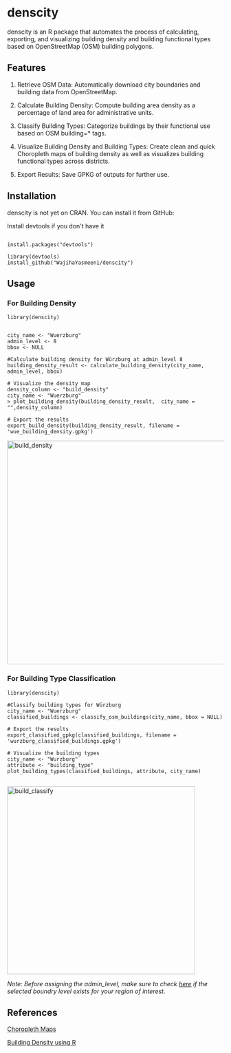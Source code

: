 # denscity

denscity is an R package that automates the process of calculating, exporting, and visualizing building density and building functional types based on OpenStreetMap (OSM) building polygons.

## Features
1. Retrieve OSM Data: Automatically download city boundaries and building data from OpenStreetMap.

2. Calculate Building Density: Compute building area density as a percentage of land area for administrative units.

3. Classify Building Types: Categorize buildings by their functional use based on OSM building=* tags.

4. Visualize Building Density and Building Types: Create clean and quick Choropleth maps of building density as well as visualizes building functional types across districts.

5. Export Results: Save GPKG of outputs for further use.

## Installation

denscity is not yet on CRAN. You can install it from GitHub:

Install devtools if you don't have it
``` 

install.packages("devtools")

library(devtools)
install_github("WajihaYasmeen1/denscity")
```

## Usage

### For Building Density
```
library(denscity)


city_name <- "Wuerzburg"
admin_level <- 8 
bbox <- NULL

#Calculate building density for Würzburg at admin_level 8
building_density_result <- calculate_building_density(city_name, admin_level, bbox)

# Visualize the density map
density_column <- "build_density"
city_name <- "Wuerzburg"
> plot_building_density(building_density_result,  city_name = "",density_column)

# Export the results
export_build_density(building_density_result, filename = 'wue_building_density.gpkg')
```
<img width="520" alt="build_density" src="https://github.com/user-attachments/assets/abf8701a-f74e-4497-80a2-91cce672804f" />




### For Building Type Classification
```
library(denscity)

#Classify building types for Würzburg
city_name <- "Wuerzburg"
classified_buildings <- classify_osm_buildings(city_name, bbox = NULL)

# Export the results
export_classified_gpkg(classified_buildings, filename = 'wurzburg_classified_buildings.gpkg')

# Visualize the building types
city_name <- "Wurzburg"
attribute <- "building_type"
plot_building_types(classified_buildings, attribute, city_name)


```

<img width="437" alt="build_classify" src="https://github.com/user-attachments/assets/4bf523dc-7b62-402e-b2da-60aa4416966f" />

*Note: Before assigning the admin_level, make sure to check [here](https://wiki.openstreetmap.org/wiki/Tag:boundary%3Dadministrative) if the selected boundry level exists for your region of interest.*

## References
[Choropleth Maps](https://r-graph-gallery.com/choropleth-map.html)

[Building Density using R](https://towardsdatascience.com/calculating-building-density-in-r-with-osm-data-e9d85c701e19/)

